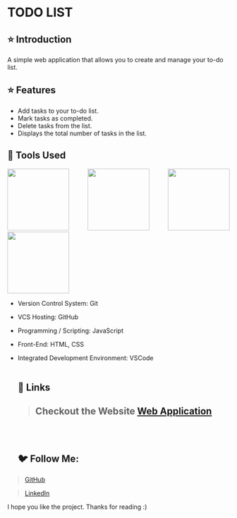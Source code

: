 
<br/>



</br>

<p align="center">

 # TODO LIST
 
</p>

## ⭐ Introduction

A simple web application that allows you to create and manage your to-do list.

## ⭐ Features

- Add tasks to your to-do list.
- Mark tasks as completed.
- Delete tasks from the list.
- Displays the total number of tasks in the list.



## 🔨 Tools Used

<p align="justify">
<img height="140" width="140" src="https://www.w3.org/html/logo/downloads/HTML5_Logo_256.png">
<img height="140" width="140" src="https://logodix.com/logo/470309.png">
<img height="140" width="140" src="https://upload.wikimedia.org/wikipedia/commons/6/6a/JavaScript-logo.png">
<img height="140" width="140" src="https://code.visualstudio.com/assets/apple-touch-icon.png">
</p>


-  Version Control System: Git
-  VCS Hosting: GitHub
-  Programming / Scripting: JavaScript
-  Front-End: HTML, CSS
-  Integrated Development Environment: VSCode
   <br/>
   <br/>
   
   ## 🔗 Links
   
   > ## Checkout the Website [Web Application](https://sanketpareta.github.io/Todo-List/)
   <br/>
   

   
   
   
   <br/>
   
   ## 🐦 Follow Me:

> [GitHub](github.com/sanketpareta)


> [LinkedIn](https://www.linkedin.com/in/sanket-pareta-55209a205)


I hope you like the project. Thanks for reading :)

   

   
   


